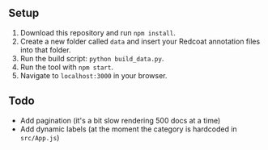 ## Setup

1. Download this repository and run `npm install`.
2. Create a new folder called `data` and insert your Redcoat annotation files into that folder.
3. Run the build script: `python build_data.py`.
4. Run the tool with `npm start`.
5. Navigate to `localhost:3000` in your browser.

## Todo

- Add pagination (it's a bit slow rendering 500 docs at a time)
- Add dynamic labels (at the moment the category is hardcoded in `src/App.js`)